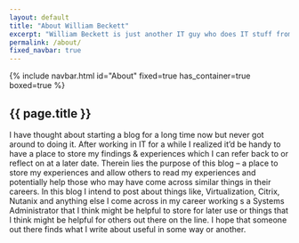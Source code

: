 ```yaml
---
layout: default
title: "About William Beckett"
excerpt: "William Beckett is just another IT guy who does IT stuff from Brisbane."
permalink: /about/
fixed_navbar: true
---
```


<div class="container">
  {% include navbar.html id="About" fixed=true has_container=true boxed=true %}
</div>

<section class="section">
    <div class="container">
        <div class="columns is-centered">
            <div class="column is-9">
                <p> 
                <h1>{{ page.title }}</h1>
                I have thought about starting a blog for a long time now but never got around to doing it. After working in IT for a while I realized it’d be handy to have a place to store my findings & experiences which I can refer back to or reflect on at a later date. Therein lies the purpose of this blog – a place to store my experiences and allow others to read my experiences and potentially help those who may have come across similar things in their careers.
                In this blog I intend to post about things like, Virtualization, Citrix, Nutanix and anything else I come across in my career working s a Systems Administrator that I think might be helpful to store for later use or things that I think might be helpful for others out there on the line.
                I hope that someone out there finds what I write about useful in some way or another.
                </p>
            </div>
        </div>
    </div>
</section>
